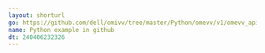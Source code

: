 ```yaml
---
layout: shorturl
go: https://github.com/dell/omivv/tree/master/Python/omevv/v1/omevv_apis_client
name: Python example in github
dt: 240406232326
---
```

